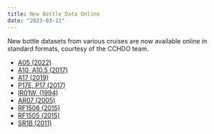 ```yaml
---
title: New Bottle Data Online
date: "2023-03-11"
---
```


New bottle datasets from various cruises are now available online in standard formats, courtesy of the CCHDO team.

- [A05 (2022)][1]
- [A10, A10.5 (2017)][2]
- [A17 (2019)][3]
- [P17E, P17 (2017)][4]
- [IR01W, (1994)][5]
- [AR07 (2005)][6]
- [RF1506 (2015)][7]
- [RF1505 (2015)][8]
- [SR1B (2011)][9]


[1]: /cruise/74EQ20220209
[2]: /cruise/06M220170104
[3]: /cruise/29HE20190405
[4]: /cruise/49NZ20170208
[5]: /cruise/41SS19940301
[6]: /cruise/35TH20050604
[7]: /cruise/49UP20150627
[8]: /cruise/49UP20150604
[9]: /cruise/74JC20111127
